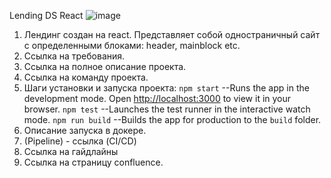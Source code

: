 Lending DS React
![image](https://user-images.githubusercontent.com/56611587/225450526-1336271b-8a1e-49cb-b130-74c6bb472a58.png)

1. Лендинг создан на react. Представляет собой одностраничный сайт с определенными блоками: header, mainblock etc.
2. Ссылка на требования.
3. Ссылка на полное описание проекта.
4. Ссылка на команду проекта.
5. Шаги установки и запуска проекта:
`npm start`
--Runs the app in the development mode.
Open [http://localhost:3000](http://localhost:3000) to view it in your browser.
`npm test`
--Launches the test runner in the interactive watch mode.
`npm run build`
--Builds the app for production to the `build` folder.
6. Описание запуска в докере.
7. (Pipeline) - ссылка (CI/CD)
8. Ссылка на гайдлайны
9. Ссылка на страницу confluence.
